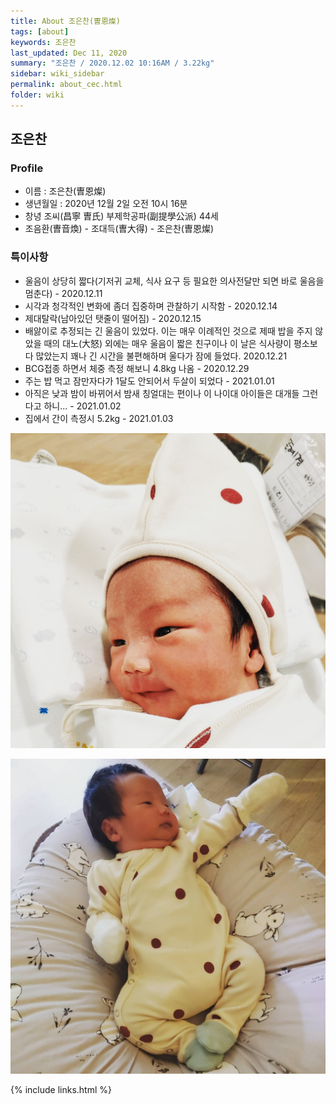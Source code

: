 ```yaml
---
title: About 조은찬(曺恩燦)
tags: [about]
keywords: 조은찬
last_updated: Dec 11, 2020
summary: "조은찬 / 2020.12.02 10:16AM / 3.22kg"
sidebar: wiki_sidebar
permalink: about_cec.html
folder: wiki
---
```


## 조은찬

### Profile

- 이름 : 조은찬(曺恩燦)
- 생년월일 : 2020년 12월 2일 오전 10시 16분
- 창녕 조씨(昌寧 曺氏) 부제학공파(副提學公派) 44세
- 조음환(曺音煥) - 조대득(曺大得) - 조은찬(曺恩燦)

### 특이사항

 - 울음이 상당히 짧다(기저귀 교체, 식사 요구 등 필요한 의사전달만 되면 바로 울음을 멈춘다) - 2020.12.11
 - 시각과 청각적인 변화에 좀더 집중하며 관찰하기 시작함 - 2020.12.14
 - 제대탈락(남아있던 탯줄이 떨어짐) - 2020.12.15
 - 배앓이로 추정되는 긴 울음이 있었다. 이는 매우 이례적인 것으로 제때 밥을 주지 않았을 때의 대노(大怒) 외에는 매우 울음이 짧은 친구이나 이 날은 식사량이 평소보다 많았는지 꽤나 긴 시간을 불편해하며 울다가 잠에 들었다. 2020.12.21
 - BCG접종 하면서 체중 측정 해보니 4.8kg 나옴 - 2020.12.29
 - 주는 밥 먹고 잠만자다가 1달도 안되어서 두살이 되었다 - 2021.01.01
 - 아직은 낮과 밤이 바뀌어서 밤새 칭얼대는 편이나 이 나이대 아이들은 대개들 그런다고 하니... - 2021.01.02
 - 집에서 간이 측정시 5.2kg - 2021.01.03

![조은찬-2020](/images/cec01.jpg)

![조은찬-2020](/images/cec02.jpg)

{% include links.html %}